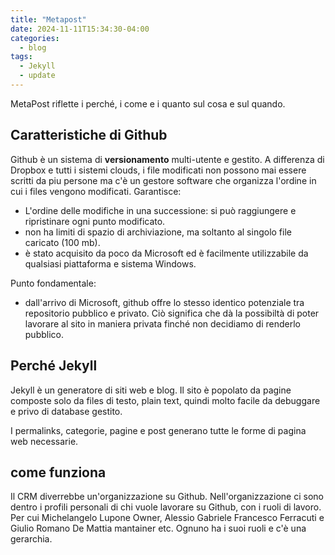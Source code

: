 ```yaml
---
title: "Metapost"
date: 2024-11-11T15:34:30-04:00
categories:
  - blog
tags:
  - Jekyll
  - update
---
```


MetaPost riflette i perché, i come e i quanto sul cosa e sul quando.

## Caratteristiche di Github

Github è un sistema di **versionamento** multi-utente e gestito. A differenza di Dropbox e tutti i sistemi clouds, i file modificati non possono mai essere scritti da piu persone ma c'è un gestore software che organizza l'ordine in cui i files vengono modificati. Garantisce:

 - L'ordine delle modifiche in una successione: si può raggiungere e ripristinare ogni punto modificato.
 - non ha limiti di spazio di archiviazione, ma soltanto al singolo file caricato (100 mb).
 - è stato acquisito da poco da Microsoft ed è facilmente utilizzabile da qualsiasi piattaforma e sistema Windows.

Punto fondamentale:

 - dall'arrivo di Microsoft, github offre lo stesso identico potenziale tra repositorio pubblico e privato. Ciò significa che dà la possibiltà di poter lavorare al sito in maniera privata finché non decidiamo di renderlo pubblico. 

## Perché Jekyll 

Jekyll è un generatore di siti web e blog. Il sito è popolato da pagine composte solo da files di testo, plain text, quindi molto facile da debuggare e privo di database gestito. 

I permalinks, categorie, pagine e post generano tutte le forme di pagina web necessarie. 

## come funziona

Il CRM diverrebbe un'organizzazione su Github. Nell'organizzazione ci sono dentro i profili personali di chi vuole lavorare su Github, con i ruoli di lavoro. Per cui Michelangelo Lupone Owner, Alessio Gabriele Francesco Ferracuti e Giulio Romano De Mattia mantainer etc. Ognuno ha i suoi ruoli e c'è una gerarchia.


